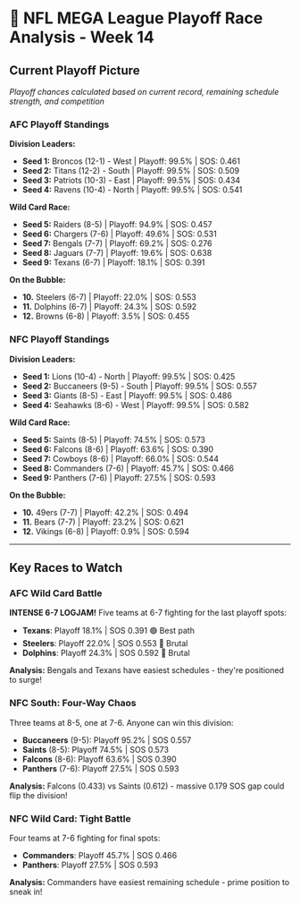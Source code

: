 # 🏈 NFL MEGA League Playoff Race Analysis - Week 14

## Current Playoff Picture

*Playoff chances calculated based on current record, remaining schedule strength, and competition*

### AFC Playoff Standings

**Division Leaders:**
- **Seed 1:** Broncos (12-1) - West | Playoff: 99.5% | SOS: 0.461
- **Seed 2:** Titans (12-2) - South | Playoff: 99.5% | SOS: 0.509
- **Seed 3:** Patriots (10-3) - East | Playoff: 99.5% | SOS: 0.434
- **Seed 4:** Ravens (10-4) - North | Playoff: 99.5% | SOS: 0.541

**Wild Card Race:**
- **Seed 5:** Raiders (8-5) | Playoff: 94.9% | SOS: 0.457
- **Seed 6:** Chargers (7-6) | Playoff: 49.6% | SOS: 0.531
- **Seed 7:** Bengals (7-7) | Playoff: 69.2% | SOS: 0.276
- **Seed 8:** Jaguars (7-7) | Playoff: 19.6% | SOS: 0.638
- **Seed 9:** Texans (6-7) | Playoff: 18.1% | SOS: 0.391

**On the Bubble:**
- **10.** Steelers (6-7) | Playoff: 22.0% | SOS: 0.553
- **11.** Dolphins (6-7) | Playoff: 24.3% | SOS: 0.592
- **12.** Browns (6-8) | Playoff: 3.5% | SOS: 0.455

### NFC Playoff Standings

**Division Leaders:**
- **Seed 1:** Lions (10-4) - North | Playoff: 99.5% | SOS: 0.425
- **Seed 2:** Buccaneers (9-5) - South | Playoff: 99.5% | SOS: 0.557
- **Seed 3:** Giants (8-5) - East | Playoff: 99.5% | SOS: 0.486
- **Seed 4:** Seahawks (8-6) - West | Playoff: 99.5% | SOS: 0.582

**Wild Card Race:**
- **Seed 5:** Saints (8-5) | Playoff: 74.5% | SOS: 0.573
- **Seed 6:** Falcons (8-6) | Playoff: 63.6% | SOS: 0.390
- **Seed 7:** Cowboys (8-6) | Playoff: 66.0% | SOS: 0.544
- **Seed 8:** Commanders (7-6) | Playoff: 45.7% | SOS: 0.466
- **Seed 9:** Panthers (7-6) | Playoff: 27.5% | SOS: 0.593

**On the Bubble:**
- **10.** 49ers (7-7) | Playoff: 42.2% | SOS: 0.494
- **11.** Bears (7-7) | Playoff: 23.2% | SOS: 0.621
- **12.** Vikings (6-8) | Playoff: 0.9% | SOS: 0.594

---

## Key Races to Watch

### AFC Wild Card Battle

**INTENSE 6-7 LOGJAM!** Five teams at 6-7 fighting for the last playoff spots:

- **Texans**: Playoff 18.1% | SOS 0.391 🟢 Best path
- **Steelers**: Playoff 22.0% | SOS 0.553 🔴 Brutal
- **Dolphins**: Playoff 24.3% | SOS 0.592 🔴 Brutal

**Analysis:** Bengals and Texans have easiest schedules - they're positioned to surge!

### NFC South: Four-Way Chaos

Three teams at 8-5, one at 7-6. Anyone can win this division:

- **Buccaneers** (9-5): Playoff 95.2% | SOS 0.557
- **Saints** (8-5): Playoff 74.5% | SOS 0.573
- **Falcons** (8-6): Playoff 63.6% | SOS 0.390
- **Panthers** (7-6): Playoff 27.5% | SOS 0.593

**Analysis:** Falcons (0.433) vs Saints (0.612) - massive 0.179 SOS gap could flip the division!

### NFC Wild Card: Tight Battle

Four teams at 7-6 fighting for final spots:

- **Commanders**: Playoff 45.7% | SOS 0.466
- **Panthers**: Playoff 27.5% | SOS 0.593

**Analysis:** Commanders have easiest remaining schedule - prime position to sneak in!
